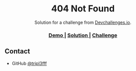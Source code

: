 <!-- Please update value in the {}  -->

<h1 align="center">404 Not Found </h1>

<div align="center">
   Solution for a challenge from  <a href="http://devchallenges.io" target="_blank">Devchallenges.io</a>.
</div>

<div align="center">
  <h3>
    <a href="https://tripl3fff.github.io/dev.io.recipe-blog/">
      Demo
    </a>
    <span> | </span>
    <a href="https://github.com/tripl3fff/dev.io.recipe-blog">
      Solution
    </a>
    <span> | </span>
    <a href="https://devchallenges.io/challenges/OEKdUZ6xs0h99C38XVht">
      Challenge
    </a>
  </h3>
</div>

## Contact

- GitHub [@tripl3fff](https://{github.com/tripl3fff})
